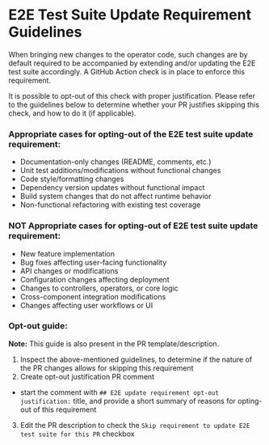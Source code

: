 # E2E Test Suite Update Requirement Guidelines

When bringing new changes to the operator code, such changes are by default required to be accompanied by extending and/or updating the E2E test suite accordingly. A GitHub Action check is in place to enforce this requirement.

It is possible to opt-out of this check with proper justification. Please refer to the guidelines below to determine whether your PR justifies skipping this check, and how to do it (if applicable).

### Appropriate cases for opting-out of the E2E test suite update requirement:

- Documentation-only changes (README, comments, etc.)
- Unit test additions/modifications without functional changes
- Code style/formatting changes
- Dependency version updates without functional impact
- Build system changes that do not affect runtime behavior
- Non-functional refactoring with existing test coverage

### NOT Appropriate cases for opting-out of E2E test suite update requirement:

- New feature implementation
- Bug fixes affecting user-facing functionality
- API changes or modifications
- Configuration changes affecting deployment
- Changes to controllers, operators, or core logic
- Cross-component integration modifications
- Changes affecting user workflows or UI

### Opt-out guide:
**Note:** This guide is also present in the PR template/description.

1. Inspect the above-mentioned guidelines, to determine if the nature of the PR changes allows for skipping this requirement
2. Create opt-out justification PR comment
  - start the comment with `## E2E update requirement opt-out justification:` title, and provide a short summary of reasons for opting-out of this requirement
3. Edit the PR description to check the `Skip requirement to update E2E test suite for this PR` checkbox